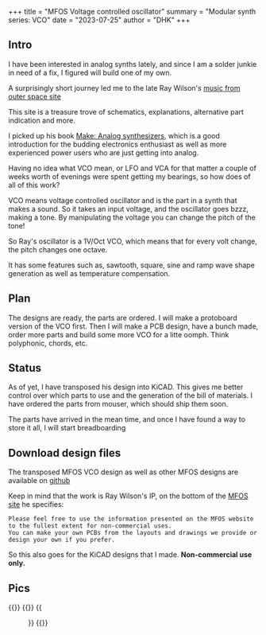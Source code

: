 +++
title = "MFOS Voltage controlled oscillator"
summary = "Modular synth series: VCO"
date = "2023-07-25"
author = "DHK"
+++

## Intro

I have been interested in analog synths lately, and since I am a solder junkie in need of a fix, I figured will build one of my own.

A surprisingly short journey led me to the late Ray Wilson's [music from outer space site](http://musicfromouterspace.com/)

This site is a treasure trove of schematics, explanations, alternative part indication and more.

I picked up his book [Make: Analog synthesizers](https://www.amazon.com/Make-Analog-Synthesizers-Ray-Wilson/dp/1449345220/), which is a good introduction for the budding electronics enthusiast as well as more experienced power users who are just getting into analog. 

Having no idea what VCO mean, or LFO and VCA for that matter a couple of weeks worth of evenings were spent getting my bearings, so how does of all of this work?

VCO means voltage controlled oscillator and is the part in a synth that makes a sound. So it takes an input voltage, and the oscillator goes bzzz, making a tone. By manipulating the voltage you can change the pitch of the tone! 

So Ray's oscillator is a 1V/Oct VCO, which means that for every volt change, the pitch changes one octave.

It has some features such as, sawtooth, square, sine and ramp wave shape generation as well as temperature compensation.

## Plan
The designs are ready, the parts are ordered. I will make a protoboard version of the VCO first. Then I will make a PCB design,
have a bunch made, order  more parts and build some more VCO for a litte oomph. Think polyphonic, chords, etc.


## Status
As of yet, I have transposed his design into KiCAD. This gives me better control over which parts to use and the generation of the bill of materials. I have ordered the parts from mouser, which should ship them soon.

The parts have arrived in the mean time, and once I have found a way to store it all, I will start breadboarding



## Download design files
The transposed MFOS VCO design as well as other MFOS designs are available on [github](https://github.com/dehekkendekrekker/synth/)

Keep in mind that the work is Ray Wilson's IP, on the bottom of the [MFOS site](http://musicfromouterspace.com/index.php) he specifies:

```
Please feel free to use the information presented on the MFOS website to the fullest extent for non-commercial uses.
You can make your own PCBs from the layouts and drawings we provide or design your own if you prefer.
```

So this also goes for the KiCAD designs that I made. **Non-commercial use only.**


## Pics
{{<load-photoswipe>}}
{{<gallery>}}
{{<figure link="https://res.cloudinary.com/direflzw1/image/upload/w_0.5/v1694083845/img/synths/bypl749eawngmhqax5la.jpg">}}
{{</gallery>}}





